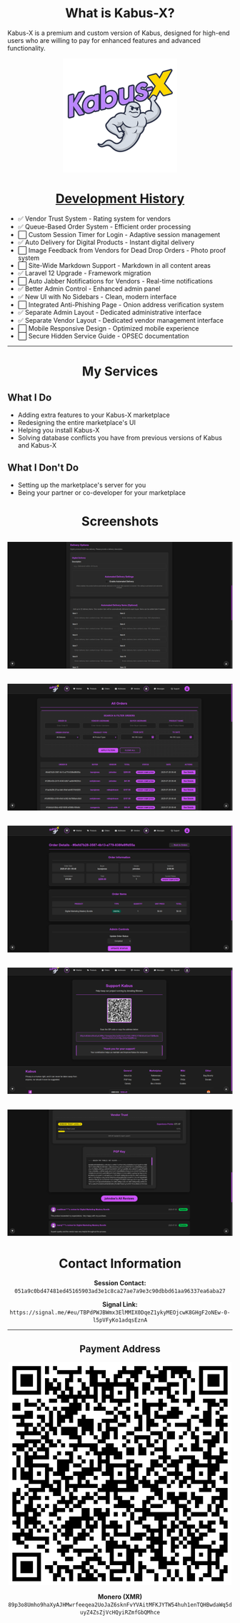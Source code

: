 <div align="center">

# What is Kabus-X?

</div>

Kabus-X is a premium and custom version of Kabus, designed for high-end users who are willing to pay for enhanced features and advanced functionality.

<div align="center">

<img src="kabus.png" alt="Kabus Logo">

# [Development History](COMMIT-HISTORY.md)

</div>

- ✅ Vendor Trust System - Rating system for vendors
- ✅ Queue-Based Order System - Efficient order processing
- ⬜ Custom Session Timer for Login - Adaptive session management
- ✅ Auto Delivery for Digital Products - Instant digital delivery
- ⬜ Image Feedback from Vendors for Dead Drop Orders - Photo proof system
- ⬜ Site-Wide Markdown Support - Markdown in all content areas
- ✅ Laravel 12 Upgrade - Framework migration
- ⬜ Auto Jabber Notifications for Vendors - Real-time notifications
- ✅ Better Admin Control - Enhanced admin panel
- ✅ New UI with No Sidebars - Clean, modern interface
- ⬜ Integrated Anti-Phishing Page - Onion address verification system
- ✅ Separate Admin Layout - Dedicated administrative interface
- ✅ Separate Vendor Layout - Dedicated vendor management interface
- ⬜ Mobile Responsive Design - Optimized mobile experience
- ⬜ Secure Hidden Service Guide - OPSEC documentation

---

<div align="center">

# My Services

</div>

## What I Do

- Adding extra features to your Kabus-X marketplace
- Redesigning the entire marketplace's UI
- Helping you install Kabus-X
- Solving database conflicts you have from previous versions of Kabus and Kabus-X

## What I Don't Do

- Setting up the marketplace's server for you
- Being your partner or co-developer for your marketplace

<div align="center">

# Screenshots

</div>

![Automated Delivery](images/1.png)
---
![All Orders Index Page](images/2.png)
---
![All Orders Show Page](images/3.png)
---
![Redesigned Footer and Navbar](images/4.png)
---
![Vendor Trust](images/5.png)
---

<div align="center">

# Contact Information

**Session Contact:** `051a9c0bd47481ed45165903ad3e1c8ca27ae7a9e3c90dbbd61aa96337ea6aba27`

**Signal Link:** `https://signal.me/#eu/TBPdPWJBWmx3ElMMIX0DqeZ1ykyMEOjcwK8GHgF2oNEw-0-l5pVFyKo1adqsEznA`

</div>

---

<div align="center">

## Payment Address

![Monero QR](images/monero-donate.png)

**Monero (XMR)** `89p3o8Umho9haXyAJHMwrfeeqea2UoJaZ6sknFvYVAitMFKJYTW54huh1enTQHBwdaWq5duyZ4ZsZjVcHQyiRZmfGbQMhce`

</div>
